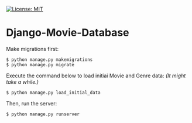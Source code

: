 [![License: MIT](https://img.shields.io/badge/License-MIT-green.svg)](https://raw.githubusercontent.com/gorkemarslan/Django-Movie-Database/main/LICENSE)
# Django-Movie-Database

Make migrations first:

```
$ python manage.py makemigrations
$ python manage.py migrate
```

Execute the command below to load initiai Movie and Genre data:
*(It might take a while.)*
```
$ python manage.py load_initial_data
```


Then, run the server:
```
$ python manage.py runserver
```
